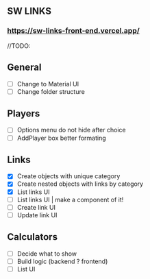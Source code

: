 ## SW LINKS

### https://sw-links-front-end.vercel.app/

//TODO:

## General

- [ ] Change to Material UI
- [ ] Change folder structure

## Players

- [ ] Options menu do not hide after choice
- [ ] AddPlayer box better formating

## Links

- [x] Create objects with unique category
- [x] Create nested objects with links by category
- [x] List links UI
- [ ] List links UI | make a component of it!
- [ ] Create link UI
- [ ] Update link UI

## Calculators

- [ ] Decide what to show
- [ ] Build logic (backend ? frontend)
- [ ] List UI
